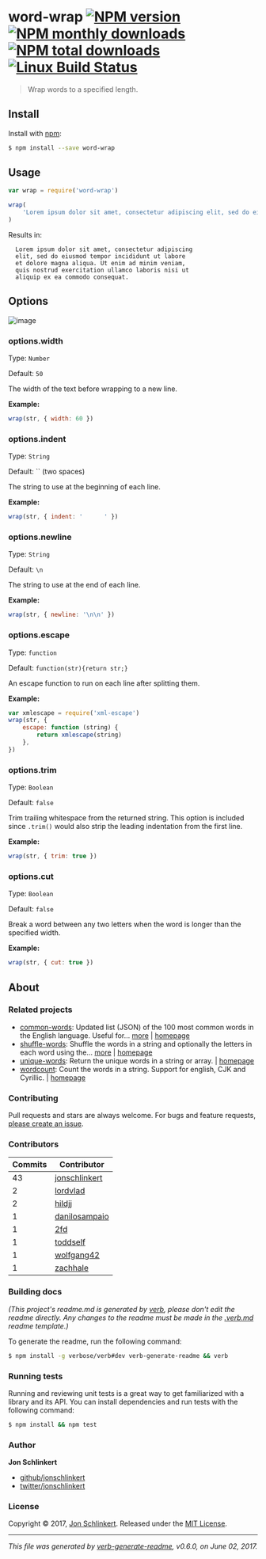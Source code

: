 # word-wrap [![NPM version](https://img.shields.io/npm/v/word-wrap.svg?style=flat)](https://www.npmjs.com/package/word-wrap) [![NPM monthly downloads](https://img.shields.io/npm/dm/word-wrap.svg?style=flat)](https://npmjs.org/package/word-wrap) [![NPM total downloads](https://img.shields.io/npm/dt/word-wrap.svg?style=flat)](https://npmjs.org/package/word-wrap) [![Linux Build Status](https://img.shields.io/travis/jonschlinkert/word-wrap.svg?style=flat&label=Travis)](https://travis-ci.org/jonschlinkert/word-wrap)

> Wrap words to a specified length.

## Install

Install with [npm](https://www.npmjs.com/):

```sh
$ npm install --save word-wrap
```

## Usage

```js
var wrap = require('word-wrap')

wrap(
	'Lorem ipsum dolor sit amet, consectetur adipiscing elit, sed do eiusmod tempor incididunt ut labore et dolore magna aliqua. Ut enim ad minim veniam, quis nostrud exercitation ullamco laboris nisi ut aliquip ex ea commodo consequat.'
)
```

Results in:

```
  Lorem ipsum dolor sit amet, consectetur adipiscing
  elit, sed do eiusmod tempor incididunt ut labore
  et dolore magna aliqua. Ut enim ad minim veniam,
  quis nostrud exercitation ullamco laboris nisi ut
  aliquip ex ea commodo consequat.
```

## Options

![image](https://cloud.githubusercontent.com/assets/383994/6543728/7a381c08-c4f6-11e4-8b7d-b6ba197569c9.png)

### options.width

Type: `Number`

Default: `50`

The width of the text before wrapping to a new line.

**Example:**

```js
wrap(str, { width: 60 })
```

### options.indent

Type: `String`

Default: `` (two spaces)

The string to use at the beginning of each line.

**Example:**

```js
wrap(str, { indent: '      ' })
```

### options.newline

Type: `String`

Default: `\n`

The string to use at the end of each line.

**Example:**

```js
wrap(str, { newline: '\n\n' })
```

### options.escape

Type: `function`

Default: `function(str){return str;}`

An escape function to run on each line after splitting them.

**Example:**

```js
var xmlescape = require('xml-escape')
wrap(str, {
	escape: function (string) {
		return xmlescape(string)
	},
})
```

### options.trim

Type: `Boolean`

Default: `false`

Trim trailing whitespace from the returned string. This option is included since `.trim()` would also strip the leading indentation from the first line.

**Example:**

```js
wrap(str, { trim: true })
```

### options.cut

Type: `Boolean`

Default: `false`

Break a word between any two letters when the word is longer than the specified width.

**Example:**

```js
wrap(str, { cut: true })
```

## About

### Related projects

- [common-words](https://www.npmjs.com/package/common-words): Updated list (JSON) of the 100 most common words in the English language. Useful for… [more](https://github.com/jonschlinkert/common-words) | [homepage](https://github.com/jonschlinkert/common-words 'Updated list (JSON) of the 100 most common words in the English language. Useful for excluding these words from arrays.')
- [shuffle-words](https://www.npmjs.com/package/shuffle-words): Shuffle the words in a string and optionally the letters in each word using the… [more](https://github.com/jonschlinkert/shuffle-words) | [homepage](https://github.com/jonschlinkert/shuffle-words 'Shuffle the words in a string and optionally the letters in each word using the Fisher-Yates algorithm. Useful for creating test fixtures, benchmarking samples, etc.')
- [unique-words](https://www.npmjs.com/package/unique-words): Return the unique words in a string or array. | [homepage](https://github.com/jonschlinkert/unique-words 'Return the unique words in a string or array.')
- [wordcount](https://www.npmjs.com/package/wordcount): Count the words in a string. Support for english, CJK and Cyrillic. | [homepage](https://github.com/jonschlinkert/wordcount 'Count the words in a string. Support for english, CJK and Cyrillic.')

### Contributing

Pull requests and stars are always welcome. For bugs and feature requests, [please create an issue](../../issues/new).

### Contributors

| **Commits** | **Contributor**                                   |
| ----------- | ------------------------------------------------- |
| 43          | [jonschlinkert](https://github.com/jonschlinkert) |
| 2           | [lordvlad](https://github.com/lordvlad)           |
| 2           | [hildjj](https://github.com/hildjj)               |
| 1           | [danilosampaio](https://github.com/danilosampaio) |
| 1           | [2fd](https://github.com/2fd)                     |
| 1           | [toddself](https://github.com/toddself)           |
| 1           | [wolfgang42](https://github.com/wolfgang42)       |
| 1           | [zachhale](https://github.com/zachhale)           |

### Building docs

_(This project's readme.md is generated by [verb](https://github.com/verbose/verb-generate-readme), please don't edit the readme directly. Any changes to the readme must be made in the [.verb.md](.verb.md) readme template.)_

To generate the readme, run the following command:

```sh
$ npm install -g verbose/verb#dev verb-generate-readme && verb
```

### Running tests

Running and reviewing unit tests is a great way to get familiarized with a library and its API. You can install dependencies and run tests with the following command:

```sh
$ npm install && npm test
```

### Author

**Jon Schlinkert**

- [github/jonschlinkert](https://github.com/jonschlinkert)
- [twitter/jonschlinkert](https://twitter.com/jonschlinkert)

### License

Copyright © 2017, [Jon Schlinkert](https://github.com/jonschlinkert).
Released under the [MIT License](LICENSE).

---

_This file was generated by [verb-generate-readme](https://github.com/verbose/verb-generate-readme), v0.6.0, on June 02, 2017._
